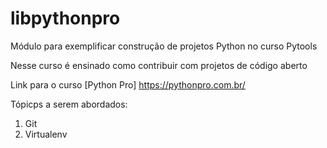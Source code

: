 # libpythonpro
Módulo para exemplificar construção de projetos Python no curso Pytools

Nesse curso é ensinado como contribuir com projetos de código aberto

Link para o curso [Python Pro] https://pythonpro.com.br/

Tópicps a serem abordados:
1. Git
2. Virtualenv

